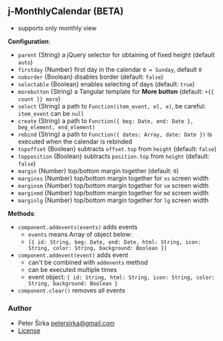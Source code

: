 ## j-MonthlyCalendar (BETA)

- supports only monthly view

__Configuration__:

- `parent` {String} a jQuery selector for obtaining of fixed height (default `auto`)
- `firstday` {Number} first day in the calendar `0 = Sunday`, default `0`
- `noborder` {Boolean} disables border (default: `false`)
- `selectable` {Boolean} enables selecting of days (default: `true`)
- `morebutton` {String} a Tangular template for __More button__ (default: `+{{ count }} more`)
- `select` {String} a path to `Function(item_event, el, e)`, be careful: `item_event` can be `null`
- `create` {String} a path to `Function({ beg: Date, end: Date }, beg_element, end_element)`
- `rebind` {String} a path to `Function({ dates: Array, date: Date })` is executed when the calendar is rebinded
- `topoffset` {Boolean} subtracts `offset.top` from `height` (default: `false`)
- `topposition` {Boolean} subtracts `position.top` from `height` (default: `false`)
- `margin` {Number} top/bottom margin together (default: `0`)
- `marginxs` {Number} top/bottom margin together for `xs` screen width
- `marginsm` {Number} top/bottom margin together for `sm` screen width
- `marginmd` {Number} top/bottom margin together for `md` screen width
- `marginlg` {Number} top/bottom margin together for `lg` screen width

__Methods__:

- `component.addevents(events)` adds events
	- `events` means Array of object below:
	- `[{ id: String, beg: Date, end: Date, html: String, icon: String, color: String, background: Boolean }]`
- `component.addevent(event)` adds event
	- can't be combined with `addevents` method
	- can be executed multiple times
	- event object: `{ id: String, html: String, icon: String, color: String, background: Boolean }`
- `component.clear()` removes all events

### Author

- Peter Širka <petersirka@gmail.com>
- [License](https://www.totaljs.com/license/)